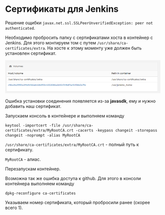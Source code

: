 # Сертификаты для Jenkins

Решение ощибки `javax.net.ssl.SSLPeerUnverifiedException: peer not authenticated`.

Необходимо пробросить папку с сертификатами хоста в контейнер с Jenkins. Для этого монтируем том с путем `/usr/share/ca-certificates/extra`.  На хосте к этому моменту уже должен быть установлен сертификат.

![Alt text](images/Jenkins-certificate.png)

Ошибка установки соединения появляется из-за **javasdk**, ему и нужно добавить наш сертификат.

Запускаем консоль в контейнере и выполняем команду

```
keytool -importcert -file /usr/share/ca-certificates/extra/MyRootCA.crt -cacerts -keypass changeit -storepass changeit -noprompt -alias MyRootCA
```

`/usr/share/ca-certificates/extra/MyRootCA.crt` - полный путь к сертификату.

`MyRootCA` - алиас.

Перезапускам контейнер.

Возможна так же ошибка доступа к github. Для этого в консоли контейнера выполняем команду

```
dpkg-reconfigure ca-certificates
```

Указываем номер сертификата, который пробросили ранее (скорее всего 1).

